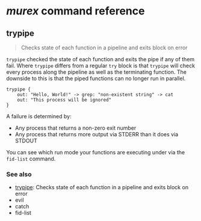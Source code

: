 # _murex_ command reference

## trypipe

> Checks state of each function in a pipeline and exits block on error

`trypipe` checked the state of each function and exits the pipe if any of them
fail. Where `trypipe` differs from a regular `try` block is that `trypipe` will
check every process along the pipeline as well as the terminating function. The
downside to this is that the piped functions can no longer run in parallel.

    trypipe {
        out: "Hello, World!" -> grep: "non-existent string" -> cat
        out: "This process will be ignored"
    }

A failure is determined by:

* Any process that returns a non-zero exit number
* Any process that returns more output via STDERR than it does via STDOUT

You can see which run mode your functions are executing under via the `fid-list`
command.

### See also

* [trypipe](trypipe.md): Checks state of each function in a pipeline and exits block on error
* evil
* catch
* fid-list
